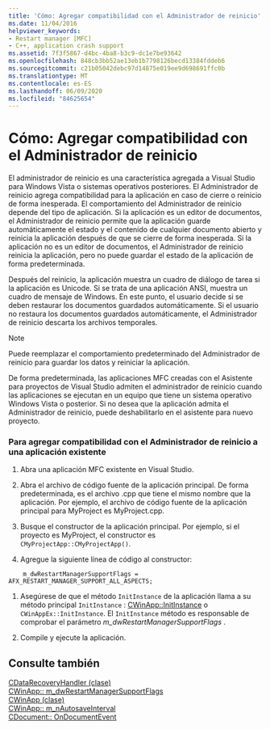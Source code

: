 ```yaml
---
title: 'Cómo: Agregar compatibilidad con el Administrador de reinicio'
ms.date: 11/04/2016
helpviewer_keywords:
- Restart manager [MFC]
- C++, application crash support
ms.assetid: 7f3f5867-d4bc-4ba8-b3c9-dc1e7be93642
ms.openlocfilehash: 848cb3bb52ae13eb1b7798126becd13384fddeb6
ms.sourcegitcommit: c21b05042debc97d14875e019ee9d698691ffc0b
ms.translationtype: MT
ms.contentlocale: es-ES
ms.lasthandoff: 06/09/2020
ms.locfileid: "84625654"
---
```

# <a name="how-to-add-restart-manager-support"></a>Cómo: Agregar compatibilidad con el Administrador de reinicio

El administrador de reinicio es una característica agregada a Visual Studio para Windows Vista o sistemas operativos posteriores. El Administrador de reinicio agrega compatibilidad para la aplicación en caso de cierre o reinicio de forma inesperada. El comportamiento del Administrador de reinicio depende del tipo de aplicación. Si la aplicación es un editor de documentos, el Administrador de reinicio permite que la aplicación guarde automáticamente el estado y el contenido de cualquier documento abierto y reinicia la aplicación después de que se cierre de forma inesperada. Si la aplicación no es un editor de documentos, el Administrador de reinicio reinicia la aplicación, pero no puede guardar el estado de la aplicación de forma predeterminada.

Después del reinicio, la aplicación muestra un cuadro de diálogo de tarea si la aplicación es Unicode. Si se trata de una aplicación ANSI, muestra un cuadro de mensaje de Windows. En este punto, el usuario decide si se deben restaurar los documentos guardados automáticamente. Si el usuario no restaura los documentos guardados automáticamente, el Administrador de reinicio descarta los archivos temporales.

> [!NOTE]
> Puede reemplazar el comportamiento predeterminado del Administrador de reinicio para guardar los datos y reiniciar la aplicación.

De forma predeterminada, las aplicaciones MFC creadas con el Asistente para proyectos de Visual Studio admiten el administrador de reinicio cuando las aplicaciones se ejecutan en un equipo que tiene un sistema operativo Windows Vista o posterior. Si no desea que la aplicación admita el Administrador de reinicio, puede deshabilitarlo en el asistente para nuevo proyecto.

### <a name="to-add-support-for-the-restart-manager-to-an-existing-application"></a>Para agregar compatibilidad con el Administrador de reinicio a una aplicación existente

1. Abra una aplicación MFC existente en Visual Studio.

1. Abra el archivo de código fuente de la aplicación principal. De forma predeterminada, es el archivo .cpp que tiene el mismo nombre que la aplicación. Por ejemplo, el archivo de código fuente de la aplicación principal para MyProject es MyProject.cpp.

1. Busque el constructor de la aplicación principal. Por ejemplo, si el proyecto es MyProject, el constructor es `CMyProjectApp::CMyProjectApp()`.

1. Agregue la siguiente línea de código al constructor:

```
    m_dwRestartManagerSupportFlags = AFX_RESTART_MANAGER_SUPPORT_ALL_ASPECTS;
```

1. Asegúrese de que el método `InitInstance` de la aplicación llama a su método principal `InitInstance` : [CWinApp::InitInstance](reference/cwinapp-class.md#initinstance) o `CWinAppEx::InitInstance`. El `InitInstance` método es responsable de comprobar el parámetro *m_dwRestartManagerSupportFlags* .

1. Compile y ejecute la aplicación.

## <a name="see-also"></a>Consulte también

[CDataRecoveryHandler (clase)](reference/cdatarecoveryhandler-class.md)<br/>
[CWinApp:: m_dwRestartManagerSupportFlags](reference/cwinapp-class.md#m_dwrestartmanagersupportflags)<br/>
[CWinApp (clase)](reference/cwinapp-class.md)<br/>
[CWinApp:: m_nAutosaveInterval](reference/cwinapp-class.md#m_nautosaveinterval)<br/>
[CDocument:: OnDocumentEvent](reference/cdocument-class.md#ondocumentevent)

